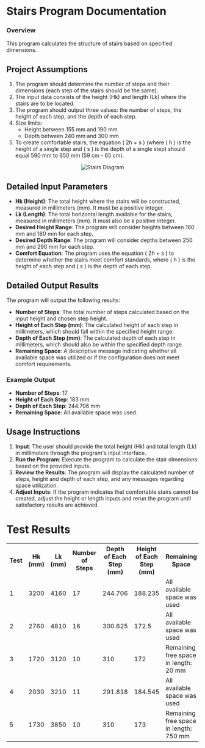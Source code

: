 # Stairs Program Documentation

### Overview
This program calculates the structure of stairs based on specified dimensions.

## Project Assumptions
1. The program should determine the number of steps and their dimensions (each step of the stairs should be the same).
2. The input data consists of the height (Hk) and length (Lk) where the stairs are to be located.
3. The program should output three values: the number of steps, the height of each step, and the depth of each step.
4. Size limits:
   - Height between 155 mm and 190 mm 
   - Depth between 240 mm and 300 mm 
5. To create comfortable stairs, the equation \( 2h + s \) (where \( h \) is the height of a single step and \( s \) is the depth of a single step) should equal 590 mm to 650 mm (59 cm - 65 cm).

<div align="center">  
  <img src="https://github.com/user-attachments/assets/693871b3-986c-418e-afa3-063645dca6bb" alt="Stairs Diagram" />
</div>

## Detailed Input Parameters
- **Hk (Height)**: The total height where the stairs will be constructed, measured in millimeters (mm). It must be a positive integer.
- **Lk (Length)**: The total horizontal length available for the stairs, measured in millimeters (mm). It must also be a positive integer.
- **Desired Height Range**: The program will consider heights between 160 mm and 180 mm for each step.
- **Desired Depth Range**: The program will consider depths between 250 mm and 290 mm for each step.
- **Comfort Equation**: The program uses the equation \( 2h + s \) to determine whether the stairs meet comfort standards, where \( h \) is the height of each step and \( s \) is the depth of each step.

## Detailed Output Results
The program will output the following results:
- **Number of Steps**: The total number of steps calculated based on the input height and chosen step height.
- **Height of Each Step (mm)**: The calculated height of each step in millimeters, which should fall within the specified height range.
- **Depth of Each Step (mm)**: The calculated depth of each step in millimeters, which should also be within the specified depth range.
- **Remaining Space**: A descriptive message indicating whether all available space was utilized or if the configuration does not meet comfort requirements.

### Example Output
- **Number of Steps**: 17
- **Height of Each Step**: 183 mm
- **Depth of Each Step**: 244.706 mm
- **Remaining Space**: All available space was used.

## Usage Instructions
1. **Input**: The user should provide the total height (Hk) and total length (Lk) in millimeters through the program's input interface.
2. **Run the Program**: Execute the program to calculate the stair dimensions based on the provided inputs.
3. **Review the Results**: The program will display the calculated number of steps, height and depth of each step, and any messages regarding space utilization.
4. **Adjust Inputs**: If the program indicates that comfortable stairs cannot be created, adjust the height or length inputs and rerun the program until satisfactory results are achieved.

<h1>Test Results</h1>

<table>
    <tr>
        <th>Test</th>
        <th>Hk (mm)</th>
        <th>Lk (mm)</th>
        <th>Number of Steps</th>
        <th>Depth of Each Step (mm)</th>
        <th>Height of Each Step (mm)</th>
        <th>Remaining Space</th>
    </tr>
    <tr>
        <td>1</td>
        <td>3200</td>
        <td>4160</td>
        <td>17</td>
        <td>244.706</td>
        <td>188.235</td>
        <td>All available space was used</td>
    </tr>
    <tr>
        <td>2</td>
        <td>2760</td>
        <td>4810</td>
        <td>16</td>
        <td>300.625</td>
        <td>172.5</td>
        <td>All available space was used</td>
    </tr>
    <tr>
        <td>3</td>
        <td>1720</td>
        <td>3120</td>
        <td>10</td>
        <td>310</td>
        <td>172</td>
        <td>Remaining free space in length: 20 mm</td>
    </tr>
    <tr>
        <td>4</td>
        <td>2030</td>
        <td>3210</td>
        <td>11</td>
        <td>291.818</td>
        <td>184.545</td>
        <td>All available space was used</td>
    </tr>
    <tr>
        <td>5</td>
        <td>1730</td>
        <td>3850</td>
        <td>10</td>
        <td>310</td>
        <td>173</td>
        <td>Remaining free space in length: 750 mm</td>
    </tr>
</table>

